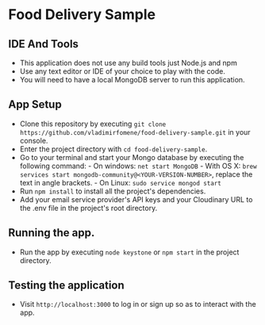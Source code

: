 # Food Delivery Sample

## IDE And Tools

* This application does not use any build tools just Node.js and npm
* Use any text editor or IDE of your choice to play with the code.
* You will need to have a local MongoDB server to run this application.

## App Setup

* Clone this repository by executing `git clone https://github.com/vladimirfomene/food-delivery-sample.git` in your console.
* Enter the project directory with `cd food-delivery-sample`.
* Go to your terminal and start your Mongo database by executing the following command:
		- On windows: `net start MongoDB`
		- With OS X: `brew services start mongodb-community@<YOUR-VERSION-NUMBER>`, replace the text in angle brackets.
		- On Linux: `sudo service mongod start`
* Run `npm install` to install all the project's dependencies.
* Add your email service provider's API keys and your Cloudinary URL to the .env file in the project's root directory.

## Running the app.

* Run the app by executing `node keystone` or `npm start` in the project directory.

## Testing the application

* Visit `http://localhost:3000` to log in or sign up so as to interact with the app.
